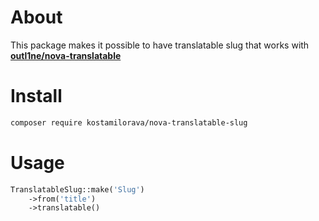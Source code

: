 

# About

This package makes it possible to have translatable slug that works with [**outl1ne/nova-translatable**](https://github.com/outl1ne/nova-translatable)

# Install
```sh
composer require kostamilorava/nova-translatable-slug
```

# Usage
```php
TranslatableSlug::make('Slug')
    ->from('title')
    ->translatable()
```

